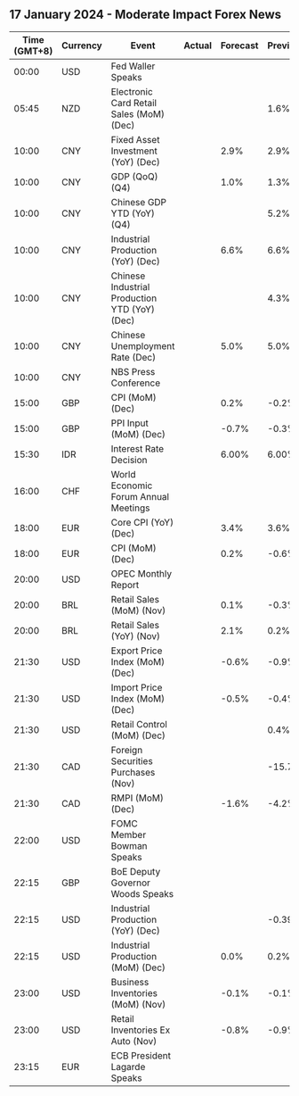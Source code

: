 ## 17 January 2024 - Moderate Impact Forex News

| Time (GMT+8) | Currency | Event | Actual | Forecast | Previous |
|------|----------|-------|--------|----------|----------|
| 00:00 | USD | Fed Waller Speaks |  |  |  |
| 05:45 | NZD | Electronic Card Retail Sales (MoM) (Dec) |  |  | 1.6% |
| 10:00 | CNY | Fixed Asset Investment (YoY) (Dec) |  | 2.9% | 2.9% |
| 10:00 | CNY | GDP (QoQ) (Q4) |  | 1.0% | 1.3% |
| 10:00 | CNY | Chinese GDP YTD (YoY) (Q4) |  |  | 5.2% |
| 10:00 | CNY | Industrial Production (YoY) (Dec) |  | 6.6% | 6.6% |
| 10:00 | CNY | Chinese Industrial Production YTD (YoY) (Dec) |  |  | 4.3% |
| 10:00 | CNY | Chinese Unemployment Rate (Dec) |  | 5.0% | 5.0% |
| 10:00 | CNY | NBS Press Conference |  |  |  |
| 15:00 | GBP | CPI (MoM) (Dec) |  | 0.2% | -0.2% |
| 15:00 | GBP | PPI Input (MoM) (Dec) |  | -0.7% | -0.3% |
| 15:30 | IDR | Interest Rate Decision |  | 6.00% | 6.00% |
| 16:00 | CHF | World Economic Forum Annual Meetings |  |  |  |
| 18:00 | EUR | Core CPI (YoY) (Dec) |  | 3.4% | 3.6% |
| 18:00 | EUR | CPI (MoM) (Dec) |  | 0.2% | -0.6% |
| 20:00 | USD | OPEC Monthly Report |  |  |  |
| 20:00 | BRL | Retail Sales (MoM) (Nov) |  | 0.1% | -0.3% |
| 20:00 | BRL | Retail Sales (YoY) (Nov) |  | 2.1% | 0.2% |
| 21:30 | USD | Export Price Index (MoM) (Dec) |  | -0.6% | -0.9% |
| 21:30 | USD | Import Price Index (MoM) (Dec) |  | -0.5% | -0.4% |
| 21:30 | USD | Retail Control (MoM) (Dec) |  |  | 0.4% |
| 21:30 | CAD | Foreign Securities Purchases (Nov) |  |  | -15.75B |
| 21:30 | CAD | RMPI (MoM) (Dec) |  | -1.6% | -4.2% |
| 22:00 | USD | FOMC Member Bowman Speaks |  |  |  |
| 22:15 | GBP | BoE Deputy Governor Woods Speaks |  |  |  |
| 22:15 | USD | Industrial Production (YoY) (Dec) |  |  | -0.39% |
| 22:15 | USD | Industrial Production (MoM) (Dec) |  | 0.0% | 0.2% |
| 23:00 | USD | Business Inventories (MoM) (Nov) |  | -0.1% | -0.1% |
| 23:00 | USD | Retail Inventories Ex Auto (Nov) |  | -0.8% | -0.9% |
| 23:15 | EUR | ECB President Lagarde Speaks |  |  |  |
